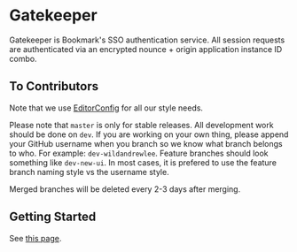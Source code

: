 # Gatekeeper

Gatekeeper is Bookmark's SSO authentication service. All session requests are authenticated via an encrypted nounce + origin application instance ID combo.

## To Contributors

Note that we use [EditorConfig](http://editorconfig.org/) for all our style needs.

Please note that `master` is only for stable releases. All development work should be done on `dev`. If you are working on your own thing, please append your GitHub username when you branch so we know what branch belongs to who. For example: `dev-wildandrewlee`. Feature branches should look something like `dev-new-ui`. In most cases, it is prefered to use the feature branch naming style vs the username style.

Merged branches will be deleted every 2-3 days after merging.

## Getting Started

See [this page](https://github.com/Bookmark-Novels/Gatekeeper/wiki/Running-Gatekeeper).

